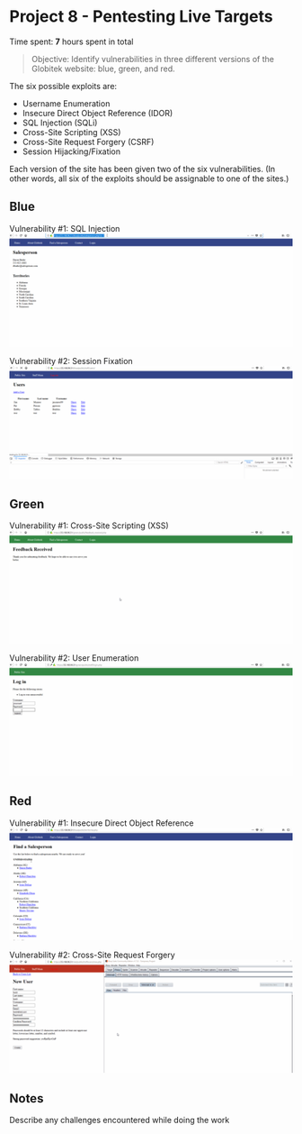 # Project 8 - Pentesting Live Targets

Time spent: **7** hours spent in total

> Objective: Identify vulnerabilities in three different versions of the Globitek website: blue, green, and red.

The six possible exploits are:
* Username Enumeration
* Insecure Direct Object Reference (IDOR)
* SQL Injection (SQLi)
* Cross-Site Scripting (XSS)
* Cross-Site Request Forgery (CSRF)
* Session Hijacking/Fixation

Each version of the site has been given two of the six vulnerabilities. (In other words, all six of the exploits should be assignable to one of the sites.)

## Blue

Vulnerability #1: SQL Injection
![](https://github.com/baronanriel/codepath_Hw8/blob/master/codepathWk8_SQLi.gif)

Vulnerability #2: Session Fixation
![](https://github.com/baronanriel/codepath_Hw8/blob/master/codepathWk8_sessionFixation.gif)

## Green

Vulnerability #1: Cross-Site Scripting (XSS)
![](https://github.com/baronanriel/codepath_Hw8/blob/master/codepathWk8_XSS.gif)

Vulnerability #2: User Enumeration
![](https://github.com/baronanriel/codepath_Hw8/blob/master/codepathWk8_UserEnum.gif)

## Red

Vulnerability #1: Insecure Direct Object Reference
![](https://github.com/baronanriel/codepath_Hw8/blob/master/codepathWk8_IDOR.gif)

Vulnerability #2: Cross-Site Request Forgery
![](https://github.com/baronanriel/codepath_Hw8/blob/master/codepathWk8_CSRF.gif)

## Notes

Describe any challenges encountered while doing the work
